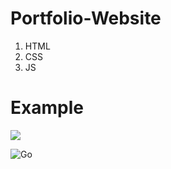 # Portfolio-Website
1. HTML
2. CSS
3. JS

# Example
![](https://cdn.discordapp.com/attachments/628921476552065053/941641049359663154/unknown.png)

![Go](https://h3x-t.github.io/Portfolio-Website/)

